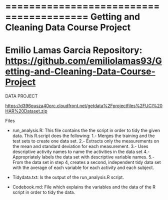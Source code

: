 ========================================
Getting and Cleaning Data Course Project
========================================
Emilio Lamas Garcia
Repository: https://github.com/emiliolamas93/Getting-and-Cleaning-Data-Course-Project
========================================


DATA PROJECT

https://d396qusza40orc.cloudfront.net/getdata%2Fprojectfiles%2FUCI%20HAR%20Dataset.zip

Files

- run_analysis.R: This file contains the the script in order to tidy the given data.
This R.script does the following:
1.- Merges the training and the test sets to create one data set.
2.- Extracts only the measurements on the mean and standard deviation for each measurement.
3.- Uses descriptive activity names to name the activities in the data set
4.- Appropriately labels the data set with descriptive variable names.
5.- From the data set in step 4, creates a second, independent tidy data set with the average of each variable for each activity and each subject.

- Tidydata.txt: Is the output of the run_analysis.R script.

- Codebook.md: File which explains the variables and the data of the R script in order to tidy the data.
